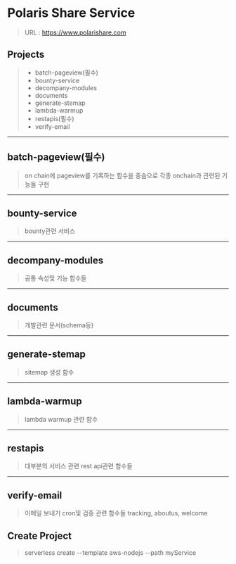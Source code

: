 # Polaris Share Service
> URL : https://www.polarishare.com



## Projects

> * batch-pageview(필수)
> * bounty-service
> * decompany-modules
> * documents
> * generate-stemap
> * lambda-warmup
> * restapis(필수)
> * verify-email

* * * 

## batch-pageview(필수)

> on chain에 pageview를 기록하는 함수을 중슴으로 각종 onchain과 관련된 기능들 구현

* * * 

## bounty-service

> bounty관련 서비스

* * *

## decompany-modules

> 공통 속성및 기능 함수들

* * * 

## documents

> 개발관련 문서(schema등)

* * * 

## generate-stemap

> sitemap 생성 함수

* * * 

## lambda-warmup
> lambda warmup 관련 함수

* * * 

## restapis

> 대부분의 서비스 관련 rest api관련 함수들

* * *

## verify-email

> 이메일 보내기 cron및 검증 관련 함수들
> tracking, aboutus, welcome

## Create Project

> serverless create --template aws-nodejs --path myService

